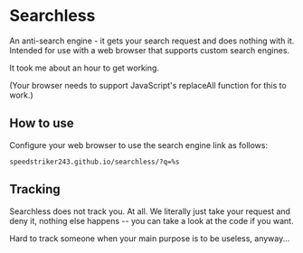 # Searchless
An anti-search engine - it gets your search request and does nothing with it.<br>
Intended for use with a web browser that supports custom search engines.

It took me about an hour to get working.

(Your browser needs to support JavaScript's replaceAll function for this to work.)

## How to use
Configure your web browser to use the search engine link as follows:
```url
speedstriker243.github.io/searchless/?q=%s
```

## Tracking
Searchless does not track you. At all. We literally just take your request and deny it, nothing else happens -- you can take a look at the code if you want.

Hard to track someone when your main purpose is to be useless, anyway...
